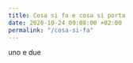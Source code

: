 ```yaml
---
title: Cosa si fa e cosa si porta
date: 2020-10-24 09:08:00 +02:00
permalink: "/cosa-si-fa"
---
```


uno e
due